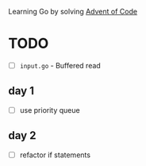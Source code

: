 Learning Go by solving [Advent of Code](http://adventofcode.com)

# TODO

- [ ] `input.go` - Buffered read

## day 1

- [ ] use priority queue

## day 2

- [ ] refactor if statements
